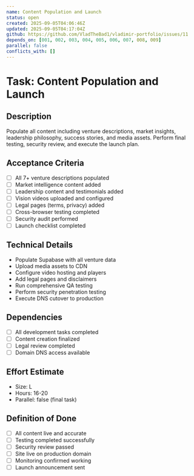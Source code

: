 ```yaml
---
name: Content Population and Launch
status: open
created: 2025-09-05T04:06:46Z
updated: 2025-09-05T04:17:04Z
github: https://github.com/VladTheBad1/vladimir-portfolio/issues/11
depends_on: [001, 002, 003, 004, 005, 006, 007, 008, 009]
parallel: false
conflicts_with: []
---
```


# Task: Content Population and Launch

## Description
Populate all content including venture descriptions, market insights, leadership philosophy, success stories, and media assets. Perform final testing, security review, and execute the launch plan.

## Acceptance Criteria
- [ ] All 7+ venture descriptions populated
- [ ] Market intelligence content added
- [ ] Leadership content and testimonials added
- [ ] Vision videos uploaded and configured
- [ ] Legal pages (terms, privacy) added
- [ ] Cross-browser testing completed
- [ ] Security audit performed
- [ ] Launch checklist completed

## Technical Details
- Populate Supabase with all venture data
- Upload media assets to CDN
- Configure video hosting and players
- Add legal pages and disclaimers
- Run comprehensive QA testing
- Perform security penetration testing
- Execute DNS cutover to production

## Dependencies
- [ ] All development tasks completed
- [ ] Content creation finalized
- [ ] Legal review completed
- [ ] Domain DNS access available

## Effort Estimate
- Size: L
- Hours: 16-20
- Parallel: false (final task)

## Definition of Done
- [ ] All content live and accurate
- [ ] Testing completed successfully
- [ ] Security review passed
- [ ] Site live on production domain
- [ ] Monitoring confirmed working
- [ ] Launch announcement sent
